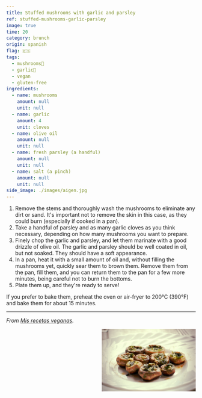 ```yaml
---
title: Stuffed mushrooms with garlic and parsley
ref: stuffed-mushrooms-garlic-parsley
image: true
time: 20
category: brunch
origin: spanish
flag: 🇪🇸
tags:
  - mushrooms🍄
  - garlic🧄
  - vegan
  - gluten-free
ingredients:
  - name: mushrooms
    amount: null
    unit: null
  - name: garlic
    amount: 4
    unit: cloves
  - name: olive oil
    amount: null
    unit: null
  - name: fresh parsley (a handful)
    amount: null
    unit: null
  - name: salt (a pinch)
    amount: null
    unit: null
side_image: ./images/aigen.jpg
---
```


1. Remove the stems and thoroughly wash the mushrooms to eliminate any dirt or sand. It's important not to remove the skin in this case, as they could burn (especially if cooked in a pan).
2. Take a handful of parsley and as many garlic cloves as you think necessary, depending on how many mushrooms you want to prepare.
3. Finely chop the garlic and parsley, and let them marinate with a good drizzle of olive oil. The garlic and parsley should be well coated in oil, but not soaked. They should have a soft appearance.
4. In a pan, heat it with a small amount of oil and, without filling the mushrooms yet, quickly sear them to brown them. Remove them from the pan, fill them, and you can return them to the pan for a few more minutes, being careful not to burn the bottoms.
5. Plate them up, and they're ready to serve!

If you prefer to bake them, preheat the oven or air-fryer to 200°C (390°F) and bake them for about 15 minutes.

---

_From [Mis recetas veganas](https://recetasveganas.net/recipes/champinones-rellenos-de-ajo-y-perejil)._

<img src="images/stuffed_mushrooms_garlic_parsley.jpg" style="width:250px; float:right;"/>